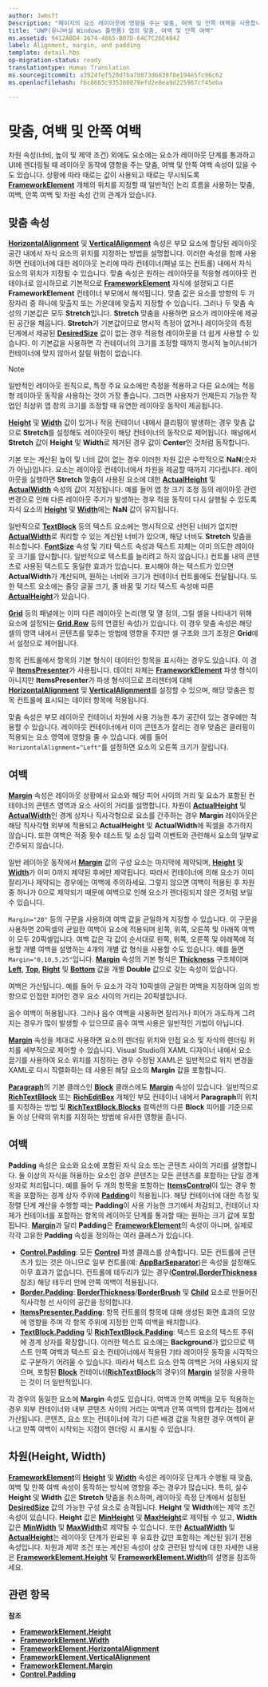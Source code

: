 ```yaml
---
author: Jwmsft
Description: "페이지의 요소 레이아웃에 영향을 주는 맞춤, 여백 및 안쪽 여백을 사용합니다."
title: "UWP(유니버설 Windows 플랫폼) 앱의 맞춤, 여백 및 안쪽 여백"
ms.assetid: 9412ABD4-3674-4865-B07D-64C7C26E4842
label: Alignment, margin, and padding
template: detail.hbs
op-migration-status: ready
translationtype: Human Translation
ms.sourcegitcommit: a3924fef520d7ba70873d6838f8e194e5fc96c62
ms.openlocfilehash: f6c8665c935380078efd2e8ea9d225967cf45eba

---
```

# <a name="alignment-margin-and-padding"></a>맞춤, 여백 및 안쪽 여백

차원 속성(너비, 높이 및 제약 조건) 외에도 요소에는 요소가 레이아웃 단계를 통과하고 UI에 렌더링될 때 레이아웃 동작에 영향을 주는 맞춤, 여백 및 안쪽 여백 속성이 있을 수도 있습니다. 상황에 따라 때로는 값이 사용되고 때로는 무시되도록 [**FrameworkElement**](https://msdn.microsoft.com/library/windows/apps/br208706) 개체의 위치를 지정할 때 일반적인 논리 흐름을 사용하는 맞춤, 여백, 안쪽 여백 및 차원 속성 간의 관계가 있습니다.

## <a name="alignment-properties"></a>맞춤 속성

[**HorizontalAlignment**](https://msdn.microsoft.com/library/windows/apps/br208720) 및 [**VerticalAlignment**](https://msdn.microsoft.com/library/windows/apps/br208749) 속성은 부모 요소에 할당된 레이아웃 공간 내에서 자식 요소의 위치를 지정하는 방법을 설명합니다. 이러한 속성을 함께 사용하면 컨테이너에 대한 레이아웃 논리에 따라 컨테이너(패널 또는 컨트롤) 내에서 자식 요소의 위치가 지정될 수 있습니다. 맞춤 속성은 원하는 레이아웃을 적응형 레이아웃 컨테이너로 암시하므로 기본적으로 [**FrameworkElement**](https://msdn.microsoft.com/library/windows/apps/br208706) 자식에 설정되고 다른 **FrameworkElement** 컨테이너 부모에서 해석됩니다. 맞춤 값은 요소를 방향의 두 가장자리 중 하나에 맞출지 또는 가운데에 맞출지 지정할 수 있습니다. 그러나 두 맞춤 속성의 기본값은 모두 **Stretch**입니다. **Stretch** 맞춤을 사용하면 요소가 레이아웃에 제공된 공간을 채웁니다. **Stretch**가 기본값이므로 명시적 측정이 없거나 레이아웃의 측정 단계에서 제공된 [**DesiredSize**](https://msdn.microsoft.com/library/windows/apps/br208921) 값이 없는 경우 적응형 레이아웃을 더 쉽게 사용할 수 있습니다. 이 기본값을 사용하면 각 컨테이너의 크기를 조정할 때까지 명시적 높이/너비가 컨테이너에 맞지 않아서 잘릴 위험이 없습니다.

> [!NOTE]
> 일반적인 레이아웃 원칙으로, 특정 주요 요소에만 측정을 적용하고 다른 요소에는 적응형 레이아웃 동작을 사용하는 것이 가장 좋습니다. 그러면 사용자가 언제든지 가능한 작업인 최상위 앱 창의 크기를 조정할 때 유연한 레이아웃 동작이 제공됩니다.

 
[**Height**](https://msdn.microsoft.com/library/windows/apps/br208718) 및 [**Width**](https://msdn.microsoft.com/library/windows/apps/br208751) 값이 있거나 적응 컨테이너 내에서 클리핑이 발생하는 경우 맞춤 값으로 **Stretch**를 설정해도 레이아웃이 해당 컨테이너의 동작으로 제어됩니다. 패널에서 **Stretch** 값이 **Height** 및 **Width**로 제거된 경우 값이 **Center**인 것처럼 동작합니다.

기본 또는 계산된 높이 및 너비 값이 없는 경우 이러한 차원 값은 수학적으로 **NaN**(숫자가 아님)입니다. 요소는 레이아웃 컨테이너에서 차원을 제공할 때까지 기다립니다. 레이아웃을 실행하면 **Stretch** 맞춤이 사용된 요소에 대한 [**ActualHeight**](https://msdn.microsoft.com/library/windows/apps/br208707) 및 [**ActualWidth**](https://msdn.microsoft.com/library/windows/apps/br208709) 속성의 값이 지정됩니다. 예를 들어 앱 창 크기 조정 등의 레이아웃 관련 변경으로 인해 다른 레이아웃 주기가 발생하는 경우 적응 동작이 다시 실행될 수 있도록 자식 요소의 [**Height**](https://msdn.microsoft.com/library/windows/apps/br208718) 및 [**Width**](https://msdn.microsoft.com/library/windows/apps/br208751)에는 **NaN** 값이 유지됩니다.

일반적으로 [**TextBlock**](https://msdn.microsoft.com/library/windows/apps/br209652) 등의 텍스트 요소에는 명시적으로 선언된 너비가 없지만 [**ActualWidth**](https://msdn.microsoft.com/library/windows/apps/br208709)로 쿼리할 수 있는 계산된 너비가 있으며, 해당 너비도 **Stretch** 맞춤을 취소합니다. [**FontSize**](https://msdn.microsoft.com/library/windows/apps/br209657) 속성 및 기타 텍스트 속성과 텍스트 자체는 이미 의도한 레이아웃 크기를 암시합니다. 일반적으로 텍스트를 늘리려고 하지 않습니다.) 컨트롤 내의 콘텐츠로 사용된 텍스트도 동일한 효과가 있습니다. 표시해야 하는 텍스트가 있으면 **ActualWidth**가 계산되며, 원하는 너비와 크기가 컨테이너 컨트롤에도 전달됩니다. 또한 텍스트 요소에는 줄당 글꼴 크기, 줄 바꿈 및 기타 텍스트 속성에 따른 [**ActualHeight**](https://msdn.microsoft.com/library/windows/apps/br208707)가 있습니다.

[**Grid**](https://msdn.microsoft.com/library/windows/apps/br242704) 등의 패널에는 이미 다른 레이아웃 논리(행 및 열 정의, 그릴 셀을 나타내기 위해 요소에 설정되는 [**Grid.Row**](https://msdn.microsoft.com/library/windows/apps/hh759795) 등의 연결된 속성)가 있습니다. 이 경우 맞춤 속성은 해당 셀의 영역 내에서 콘텐츠를 맞추는 방법에 영향을 주지만 셀 구조와 크기 조정은 **Grid**에서 설정으로 제어됩니다.

항목 컨트롤에서 항목의 기본 형식이 데이터인 항목을 표시하는 경우도 있습니다. 이 경우 [**ItemsPresenter**](https://msdn.microsoft.com/library/windows/apps/br242843)가 사용됩니다. 데이터 자체는 [**FrameworkElement**](https://msdn.microsoft.com/library/windows/apps/br208706) 파생 형식이 아니지만 **ItemsPresenter**가 파생 형식이므로 프리젠터에 대해 [**HorizontalAlignment**](https://msdn.microsoft.com/library/windows/apps/br208720) 및 [**VerticalAlignment**](https://msdn.microsoft.com/library/windows/apps/br208749)를 설정할 수 있으며, 해당 맞춤은 항목 컨트롤에 표시되는 데이터 항목에 적용됩니다.

맞춤 속성은 부모 레이아웃 컨테이너 차원에 사용 가능한 추가 공간이 있는 경우에만 적용할 수 있습니다. 레이아웃 컨테이너에서 이미 콘텐츠가 잘리는 경우 맞춤은 클리핑이 적용되는 요소 영역에 영향을 줄 수 있습니다. 예를 들어 `HorizontalAlignment="Left"`를 설정하면 요소의 오른쪽 크기가 잘립니다.

## <a name="margin"></a>여백

[**Margin**](https://msdn.microsoft.com/library/windows/apps/br208724) 속성은 레이아웃 상황에서 요소와 해당 피어 사이의 거리 및 요소가 포함된 컨테이너의 콘텐츠 영역과 요소 사이의 거리를 설명합니다. 차원이 [**ActualHeight**](https://msdn.microsoft.com/library/windows/apps/br208707) 및 [**ActualWidth**](https://msdn.microsoft.com/library/windows/apps/br208709)인 경계 상자나 직사각형으로 요소를 간주하는 경우 **Margin** 레이아웃은 해당 직사각형 외부에 적용되고 **ActualHeight** 및 **ActualWidth**에 픽셀을 추가하지 않습니다. 또한 여백은 적중 횟수 테스트 및 소싱 입력 이벤트와 관련해서 요소의 일부로 간주되지 않습니다.

일반 레이아웃 동작에서 [**Margin**](https://msdn.microsoft.com/library/windows/apps/br208724) 값의 구성 요소는 마지막에 제약되며, [**Height**](https://msdn.microsoft.com/library/windows/apps/br208718) 및 [**Width**](https://msdn.microsoft.com/library/windows/apps/br208751)가 이미 0까지 제약된 후에만 제약됩니다. 따라서 컨테이너에 의해 요소가 이미 잘리거나 제약되는 경우에는 여백에 주의하세요. 그렇지 않으면 여백이 적용된 후 차원 중 하나가 0으로 제약되기 때문에 여백으로 인해 요소가 렌더링되지 않은 것처럼 보일 수 있습니다.

`Margin="20"` 등의 구문을 사용하여 여백 값을 균일하게 지정할 수 있습니다. 이 구문을 사용하면 20픽셀의 균일한 여백이 요소에 적용되며 왼쪽, 위쪽, 오른쪽 및 아래쪽 여백이 모두 20픽셀입니다. 여백 값은 각 값이 순서대로 왼쪽, 위쪽, 오른쪽 및 아래쪽에 적용할 개별 여백을 설명하는 4개의 개별 값 형식을 사용할 수도 있습니다. 예를 들면 `Margin="0,10,5,25"`입니다. [**Margin**](https://msdn.microsoft.com/library/windows/apps/br208724) 속성의 기본 형식은 [**Thickness**](https://msdn.microsoft.com/library/windows/apps/br208864) 구조체이며 [**Left**](https://msdn.microsoft.com/library/windows/apps/hh673893), [**Top**](https://msdn.microsoft.com/library/windows/apps/hh673840), [**Right**](https://msdn.microsoft.com/library/windows/apps/hh673881) 및 [**Bottom**](https://msdn.microsoft.com/library/windows/apps/hh673775) 값을 개별 **Double** 값으로 갖는 속성이 있습니다.

여백은 가산됩니다. 예를 들어 두 요소가 각각 10픽셀의 균일한 여백을 지정하며 임의 방향으로 인접한 피어인 경우 요소 사이의 거리는 20픽셀입니다.

음수 여백이 허용됩니다. 그러나 음수 여백을 사용하면 잘리거나 피어가 과도하게 그려지는 경우가 많이 발생할 수 있으므로 음수 여백 사용은 일반적인 기법이 아닙니다.

[**Margin**](https://msdn.microsoft.com/library/windows/apps/br208724) 속성을 제대로 사용하면 요소의 렌더링 위치와 인접 요소 및 자식의 렌더링 위치를 세부적으로 제어할 수 있습니다. Visual Studio의 XAML 디자이너 내에서 요소 끌기를 사용하여 요소 위치를 지정하는 경우 수정된 XAML은 일반적으로 위치 변경을 XAML로 다시 직렬화하는 데 사용된 해당 요소의 **Margin** 값을 포함합니다.

[**Paragraph**](https://msdn.microsoft.com/library/windows/apps/br244379)의 기본 클래스인 [**Block**](https://msdn.microsoft.com/library/windows/apps/br244503) 클래스에도 [**Margin**](https://msdn.microsoft.com/library/windows/apps/jj191725) 속성이 있습니다. 일반적으로 [**RichTextBlock**](https://msdn.microsoft.com/library/windows/apps/br227565) 또는 [**RichEditBox**](https://msdn.microsoft.com/library/windows/apps/br227548) 개체인 부모 컨테이너 내에서 **Paragraph**의 위치를 지정하는 방법 및 [**RichTextBlock.Blocks**](https://msdn.microsoft.com/library/windows/apps/br244347) 컬렉션의 다른 **Block** 피어를 기준으로 둘 이상 단락의 위치를 지정하는 방법에 유사한 영향을 줍니다.

## <a name="padding"></a>여백

**Padding** 속성은 요소와 요소에 포함된 자식 요소 또는 콘텐츠 사이의 거리를 설명합니다. 둘 이상의 자식을 허용하는 요소인 경우 콘텐츠는 모든 콘텐츠를 포함하는 단일 경계 상자로 처리됩니다. 예를 들어 두 개의 항목을 포함하는 [**ItemsControl**](https://msdn.microsoft.com/library/windows/apps/br242803)이 있는 경우 항목을 포함하는 경계 상자 주위에 [**Padding**](https://msdn.microsoft.com/library/windows/apps/br209459)이 적용됩니다. 해당 컨테이너에 대한 측정 및 정렬 단계 계산을 수행할 때는 **Padding**이 사용 가능한 크기에서 차감되고, 컨테이너 자체가 컨테이너를 포함하는 항목의 레이아웃 단계를 통과할 때는 원하는 크기 값에 포함됩니다. [**Margin**](https://msdn.microsoft.com/library/windows/apps/br208724)과 달리 **Padding**은 [**FrameworkElement**](https://msdn.microsoft.com/library/windows/apps/br208706)의 속성이 아니며, 실제로 각각 고유한 **Padding** 속성을 정의하는 여러 클래스가 있습니다.

-   [**Control.Padding**](https://msdn.microsoft.com/library/windows/apps/br209459): 모든 [**Control**](https://msdn.microsoft.com/library/windows/apps/br209390) 파생 클래스를 상속합니다. 모든 컨트롤에 콘텐츠가 있는 것은 아니므로 일부 컨트롤(예: [**AppBarSeparator**](https://msdn.microsoft.com/library/windows/apps/dn279268))은 속성을 설정해도 아무 효과가 없습니다. 컨트롤에 테두리가 있는 경우([**Control.BorderThickness**](https://msdn.microsoft.com/library/windows/apps/br209399) 참조) 해당 테두리 안에 안쪽 여백이 적용됩니다.
-   [**Border.Padding**](https://msdn.microsoft.com/library/windows/apps/br209263): [**BorderThickness**](https://msdn.microsoft.com/library/windows/apps/br209256)/[**BorderBrush**](https://msdn.microsoft.com/library/windows/apps/br209254) 및 [**Child**](https://msdn.microsoft.com/library/windows/apps/br209258) 요소로 만들어진 직사각형 선 사이의 공간을 정의합니다.
-   [**ItemsPresenter.Padding**](https://msdn.microsoft.com/library/windows/apps/hh968021): 항목 컨트롤의 항목에 대해 생성된 화면 효과의 모양에 영향을 주며 각 항목 주위에 지정한 안쪽 여백을 배치합니다.
-   [**TextBlock.Padding**](https://msdn.microsoft.com/library/windows/apps/br209673) 및 [**RichTextBlock.Padding**](https://msdn.microsoft.com/library/windows/apps/br227596): 텍스트 요소의 텍스트 주위에 경계 상자를 확장합니다. 이러한 텍스트 요소에는 **Background**가 없으므로 텍스트 안쪽 여백과 텍스트 요소 컨테이너에서 적용된 기타 레이아웃 동작을 시각적으로 구분하기 어려울 수 있습니다. 따라서 텍스트 요소 안쪽 여백은 거의 사용되지 않으며, 포함된 [**Block**](https://msdn.microsoft.com/library/windows/apps/jj191725) 컨테이너([**RichTextBlock**](https://msdn.microsoft.com/library/windows/apps/br244379)의 경우)의 [**Margin**](https://msdn.microsoft.com/library/windows/apps/br227565) 설정을 사용하는 것이 더 일반적입니다.

각 경우의 동일한 요소에 **Margin** 속성도 있습니다. 여백과 안쪽 여백을 모두 적용하는 경우 외부 컨테이너와 내부 콘텐츠 사이의 거리는 여백과 안쪽 여백의 합계라는 점에서 가산됩니다. 콘텐츠, 요소 또는 컨테이너에 각기 다른 배경 값을 적용한 경우 여백이 끝나고 안쪽 여백이 시작되는 지점이 렌더링 시 표시될 수 있습니다.

## <a name="dimensions-height-width"></a>차원(Height, Width)

[**FrameworkElement**](https://msdn.microsoft.com/library/windows/apps/br208718)의 [**Height**](https://msdn.microsoft.com/library/windows/apps/br208751) 및 [**Width**](https://msdn.microsoft.com/library/windows/apps/br208706) 속성은 레이아웃 단계가 수행될 때 맞춤, 여백 및 안쪽 여백 속성이 동작하는 방식에 영향을 주는 경우가 많습니다. 특히, 실수 **Height** 및 **Width** 값은 **Stretch** 맞춤을 취소하며, 레이아웃 측정 단계에서 설정된 [**DesiredSize**](https://msdn.microsoft.com/library/windows/apps/br208921) 값의 가능한 구성 요소로 승격됩니다. **Height** 및 **Width**에는 제약 조건 속성이 있습니다. **Height** 값은 [**MinHeight**](https://msdn.microsoft.com/library/windows/apps/br208731) 및 [**MaxHeight**](https://msdn.microsoft.com/library/windows/apps/br208726)로 제약될 수 있고, **Width** 값은 [**MinWidth**](https://msdn.microsoft.com/library/windows/apps/br208733) 및 [**MaxWidth**](https://msdn.microsoft.com/library/windows/apps/br208728)로 제약될 수 있습니다. 또한 [**ActualWidth**](https://msdn.microsoft.com/library/windows/apps/br208709) 및 [**ActualHeight**](https://msdn.microsoft.com/library/windows/apps/br208707)는 레이아웃 단계가 완료된 후 유효한 값만 포함하는 계산된 읽기 전용 속성입니다. 차원과 제약 조건 또는 계산된 속성이 상호 관련된 방식에 대한 자세한 내용은 [**FrameworkElement.Height**](https://msdn.microsoft.com/library/windows/apps/br208718) 및 [**FrameworkElement.Width**](https://msdn.microsoft.com/library/windows/apps/br208751)의 설명을 참조하세요.

## <a name="related-topics"></a>관련 항목

**참조**

* [**FrameworkElement.Height**](https://msdn.microsoft.com/library/windows/apps/br208718)
* [**FrameworkElement.Width**](https://msdn.microsoft.com/library/windows/apps/br208751)
* [**FrameworkElement.HorizontalAlignment**](https://msdn.microsoft.com/library/windows/apps/br208720)
* [**FrameworkElement.VerticalAlignment**](https://msdn.microsoft.com/library/windows/apps/br208749)
* [**FrameworkElement.Margin**](https://msdn.microsoft.com/library/windows/apps/br208724)
* [**Control.Padding**](https://msdn.microsoft.com/library/windows/apps/br209459)



<!--HONumber=Dec16_HO2-->


